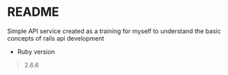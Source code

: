 # README

Simple API service created as a training for myself to understand the basic concepts of rails api development

* Ruby version
> 2.6.6

